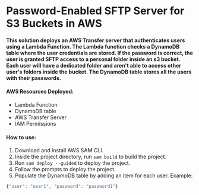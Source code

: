 # Password-Enabled SFTP Server for S3 Buckets in AWS

#### This solution deploys an AWS Transfer server that authenticates users using a Lambda Function. The Lambda function checks a DynamoDB table where the user credentials are stored. If the password is correct, the user is granted SFTP access to a personal folder inside an s3 bucket. Each user will have a dedicated folder and aren't able to access other user's folders inside the bucket. The DynamoDB table stores all the users with their passwords.

#### AWS Resources Deployed: 
- Lambda Function
- DynamoDB table
- AWS Transfer Server
- IAM Permissions 

#### How to use:
1. Download and install AWS SAM CLI. 
2. Inside the project directory, run `sam build` to build the project.
3. Run `sam deploy --guided` to deploy the project.
4. Follow the prompts to deploy the project.
5. Populate the DynamoDB table by adding an item for each user. Example: 
```javascript
{"user": "user1", "password": "password1"}
```